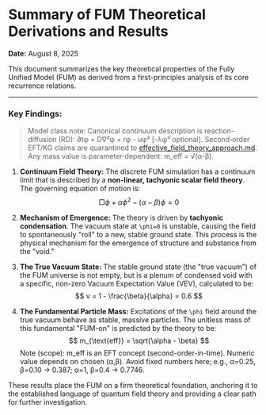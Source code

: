 # Summary of FUM Theoretical Derivations and Results

**Date:** August 8, 2025

This document summarizes the key theoretical properties of the Fully Unified Model (FUM) as derived from a first-principles analysis of its core recurrence relations.

---

### Key Findings:

> Model class note: Canonical continuum description is reaction-diffusion (RD): ∂tφ = D∇²φ + rφ - uφ² [-λφ³ optional]. Second‑order EFT/KG claims are quarantined to [effective_field_theory_approach.md](Prometheus_VDM/derivation/effective_field_theory_approach.md:1). Any mass value is parameter‑dependent: m_eff = √(α-β).

1.  **Continuum Field Theory:** The discrete FUM simulation has a continuum limit that is described by a **non-linear, tachyonic scalar field theory**. The governing equation of motion is:
    $$
    \Box\phi + \alpha\phi^2 - (\alpha - \beta)\phi = 0
    $$

2.  **Mechanism of Emergence:** The theory is driven by **tachyonic condensation**. The vacuum state at `\phi=0` is unstable, causing the field to spontaneously "roll" to a new, stable ground state. This process is the physical mechanism for the emergence of structure and substance from the "void."

3.  **The True Vacuum State:** The stable ground state (the "true vacuum") of the FUM universe is not empty, but is a plenum of condensed void with a specific, non-zero Vacuum Expectation Value (VEV), calculated to be:
    $$
    v = 1 - \frac{\beta}{\alpha} = 0.6
    $$

4.  **The Fundamental Particle Mass:** Excitations of the `\phi` field around the true vacuum behave as stable, massive particles. The unitless mass of this fundamental "FUM-on" is predicted by the theory to be:
    $$
    m_{\text{eff}} = \sqrt{\alpha - \beta}
    $$
Note (scope): m_eff is an EFT concept (second-order-in-time). Numeric value depends on chosen (α,β). Avoid fixed numbers here; e.g., α=0.25, β=0.10 → 0.387; α=1, β=0.4 → 0.7746.

These results place the FUM on a firm theoretical foundation, anchoring it to the established language of quantum field theory and providing a clear path for further investigation.